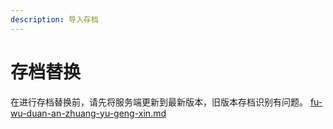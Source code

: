 ```yaml
---
description: 导入存档
---
```


# 存档替换

在进行存档替换前，请先将服务端更新到最新版本，旧版本存档识别有问题。 [fu-wu-duan-an-zhuang-yu-geng-xin.md](../fu-wu-duan-an-zhuang-yu-geng-xin.md "mention")


